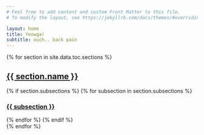 ```yaml
---
# Feel free to add content and custom Front Matter to this file.
# To modify the layout, see https://jekyllrb.com/docs/themes/#overriding-theme-defaults

layout: home
title: Yeowga!
subtitle: ouch.. back pain
---
```

<div class="posts-list text-center">
  {% for section in site.data.toc.sections %}
  <article class="post-preview">
    <a href="/pages/{{ section.name }}">
      <h2 class="post-title">{{ section.name }}</h2>
    </a>
    {% if section.subsections %}
      {% for subsection in section.subsections %}
      <a href="/pages/{{ section.name }}/{{ subsection }}">
        <h3 class="post-subtitle">{{ subsection }}</h3>
      </a>
      {% endfor %}
    {% endif %}
  </article>
  {% endfor %}
</div>
